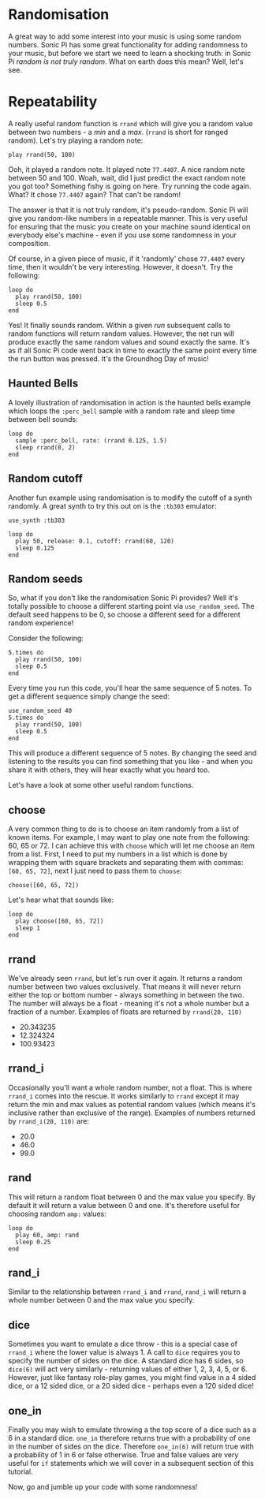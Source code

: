 # Randomisation

A great way to add some interest into your music is using some random numbers. Sonic Pi has some great functionality for adding randomness to your music, but before we start we need to learn a shocking truth: in Sonic Pi *random is not truly random*. What on earth does this mean? Well, let's see. 

# Repeatability

A really useful random function is `rrand` which will give you a random value between two numbers - a *min* and a *max*. (`rrand` is short for ranged random). Let's try playing a random note:

```
play rrand(50, 100)
```

Ooh, it played a random note. It played note `77.4407`. A nice random note between 50 and 100. Woah, wait, did I just predict the exact random note you got too? Something fishy is going on here. Try running the code again. What? It chose `77.4407` again? That can't be random!

The answer is that it is not truly random, it's pseudo-random. Sonic Pi will give you random-like numbers in a repeatable manner. This is very useful for ensuring that the music you create on your machine sound identical on everybody else's machine - even if you use some randomness in your composition. 

Of course, in a given piece of music, if it 'randomly' chose `77.4407` every time, then it wouldn't be very interesting. However, it doesn't. Try the following:

```
loop do
  play rrand(50, 100)
  sleep 0.5
end 
```

Yes! It finally sounds random. Within a given *run* subsequent calls to random functions will return random values. However, the net run will produce exactly the same random values and sound exactly the same. It's as if all Sonic Pi code went back in time to exactly the same point every time the run button was pressed. It's the Groundhog Day of music!

## Haunted Bells

A lovely illustration of randomisation in action is the haunted bells example which loops the `:perc_bell` sample with a random rate and sleep time between bell sounds:

```
loop do
  sample :perc_bell, rate: (rrand 0.125, 1.5)
  sleep rrand(0, 2)
end
```  

## Random cutoff

Another fun example using randomisation is to modify the cutoff of a synth randomly. A great synth to try this out on is the `:tb303` emulator:

```
use_synth :tb303

loop do
  play 50, release: 0.1, cutoff: rrand(60, 120)
  sleep 0.125
end
```

## Random seeds

So, what if you don't like the randomisation Sonic Pi provides? Well it's totally possible to choose a different starting point via `use_random_seed`. The default seed happens to be 0, so choose a different seed for a different random experience!

Consider the following:

```
5.times do
  play rrand(50, 100)
  sleep 0.5
end
```

Every time you run this code, you'll hear the same sequence of 5 notes. To get a different sequence simply change the seed:

```
use_random_seed 40
5.times do
  play rrand(50, 100)
  sleep 0.5
end
```

This will produce a different sequence of 5 notes. By changing the seed and listening to the results you can find something that you like - and when you share it with others, they will hear exactly what you heard too.

Let's have a look at some other useful random functions.


## choose

A very common thing to do is to choose an item randomly from a list of known items. For example, I may want to play one note from the following: 60, 65 or 72. I can achieve this with `choose` which will let me choose an item from a list. First, I need to put my numbers in a list which is done by wrapping them with square brackets and separating them with commas: `[60, 65, 72]`, next I just need to pass them to `choose`:

```
choose([60, 65, 72])
```

Let's hear what that sounds like:

```
loop do
  play choose([60, 65, 72])
  sleep 1
end
```

## rrand

We've already seen `rrand`, but let's run over it again. It returns a random number between two values exclusively. That means it will never return either the top or bottom number - always something in between the two. The number will always be a float - meaning it's not a whole number but a fraction of a number. Examples of floats are returned by `rrand(20, 110)`

* 20.343235
* 12.324324
* 100.93423

## rrand_i

Occasionally you'll want a whole random number, not a float. This is where `rrand_i` comes into the rescue. It works similarly to `rrand` except it may return the min and max values as potential random values (which means it's inclusive rather than exclusive of the range). Examples of numbers returned by `rrand_i(20, 110)` are:

* 20.0
* 46.0
* 99.0

## rand

This will return a random float between 0 and the max value you specify. By default it will return a value between 0 and one. It's therefore useful for choosing random `amp:` values:


```
loop do
  play 60, amp: rand
  sleep 0.25
end
```
## rand_i

Similar to the relationship between `rrand_i` and `rrand`, `rand_i` will return a whole number between 0 and the max value you specify.

## dice

Sometimes you want to emulate a dice throw - this is a special case of `rrand_i` where the lower value is always 1. A call to `dice` requires you to specify the number of sides on the dice. A standard dice has 6 sides, so `dice(6)` will act very similarly - returning values of either 1, 2, 3, 4, 5, or 6. However, just like fantasy role-play games, you might find value in a 4 sided dice, or a 12 sided dice, or a 20 sided dice - perhaps even a 120 sided dice!

## one_in

Finally you may wish to emulate throwing a the top score of a dice such as a 6 in a standard dice. `one_in` therefore returns true with a probability of one in the number of sides on the dice. Therefore `one_in(6)` will return true with a probability of 1 in 6 or false otherwise. True and false values are very useful for `if` statements which we will cover in a subsequent section of this tutorial.

Now, go and jumble up your code with some randomness!
